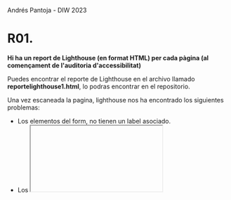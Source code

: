 Andrés Pantoja - DIW 2023

# R01. 
**Hi ha un report de Lighthouse (en format HTML) per cada pàgina (al començament de l'auditoria d'accessibilitat)**

Puedes encontrar el reporte de Lighthouse en el archivo llamado **reportelighthouse1.html**, lo podras encontrar en el repositorio.

Una vez escaneada la pagina, lighthouse nos ha encontrado los siguientes problemas:
- Los elementos del form, no tienen un label asociado.
- Los <iframe> no tienen un titulo
- Los links no tienen un nombre descriptible.
- Las listas no continen solo <li> (Facilita tabular)
- Heading elements no estan en orden. Esto significa que no he utilizado bien los: h1,h2,h3...

# R02. 
**Hi ha un report de Lighthouse (en format HTML) per cada pàgina (al final de l'auditoria d'accessibilitat)**
Puedes encontrar el reporte de Lightouse en el archivo llamado **reportelighthouse2.html**, lo podras encontrar en el repositorio

Una vez hemos arreglado los errores detectados automaticamente por lighthouse, vamos a poceder a comprobar manualmente.

# R03. 
**En el README s'indica quins problemes d'accessibilitat s'han comprovat manualment**

He comprobado los siguientes errores manualmente:
- La pagina tiene un orden de tabulacion logico &#x2611;
- Los controles iteractivos son "focuseable" por teclado &#x2611;
- Los elementos interactivos indican su proposito y estado &#x2611;
- El usuario hace focus directamente el nuevo contenido añadido a la pagina. (No aplica)
- El focus no se queda atrapado en alguna region de la pagina &#x2611;
- Los controles personalizados tiene labels asociados (Tales como arial-label)  &#x2611;
- Los controles personalizados tienen roles ARIA (Screen reader)
- El orden visual de la pagina sigue el orden DOM &#x2611;
- El contenido de fuera de la pagina esta oculto &#x2611;
- elementos Landmark son utilizados (nav), (main), (footer) &#x2611;
# R04.
**En el README s'indica quins dels problemes detectats manualment s'han solucionat**
he solucionado los elementos landmark, ya que no poseia ningun <main>
# R05. 
**En el README s'indica quins dels problemes detectats manualment no s'han solucionat**
He podido solucionar el unico problema manual que he tenido, comentado en el punto anterior
# R06.
**En el README es justifica perquè no s'ha solucionat qualque problema d'accessibilitat detectat (fals positiu o no aplica)**
El unico que no aplica es que el usuario hace focus directamente el nuevo contenido añadido a la pagina.  Ya que en mi pagina web estatico, no se añade contenido nuevo
# R07.
**La pàgina té una puntuació de 100 en la categoria de Accessibility de Lighthouse**
En el **reportelighthouse2.html**, puedes comprobar que ha dado la puntuacion de 100.
# R08.
**La pàgina té una puntuació de 100 en la categoria de Best Practices de Lighthouse**
# R09. 
**La pàgina és usable només amb teclat**
# R10. 
**La pàgina és usable en qualsevol dispositiu i resolució (responsive)**

